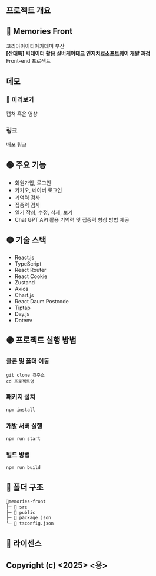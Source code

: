 ## 프로젝트 개요
## 🔴 Memories Front
코리아아이티아카데미 부산  
**[산대특] 빅데이터 활용 실버케어테크 인지치료소프트웨어 개발 과정**  
Front-end 프로젝트  

## 데모
### 🔵 미리보기
캡쳐 혹은 영상
### 링크
배포 링크  

## 🟢 주요 기능
- 회원가입, 로그인
- 카카오, 네이버 로그인
- 기억력 검사
- 집중력 검사
- 일기 작성, 수정, 삭제, 보기
- Chat GPT API 활용 기억력 및 집중력 향상 방법 제공

## 🟡 기술 스택
- React.js
- TypeScript
- React Router
- React Cookie
- Zustand
- Axios
- Chart.js
- React Daum Postcode
- Tiptap
- Day.js
- Dotenv

## 🟣 프로젝트 실행 방법
### 클론 및 폴더 이동
```vash
git clone 깃주소
cd 프로젝트명
```

### 패키지 설치
```bash
npm install 
```

### 개발 서버 실행
```bash
npm run start
```

### 빌드 방법
```bash
npm run build
```

## 📁 폴더 구조
```md
📂memories-front
├─ 📂 src
├─ 📂 public
├─ 📃 package.json
└─ 📃 tsconfig.json
```

## 📑 라이센스
## Copyright (c) <2025> <용>